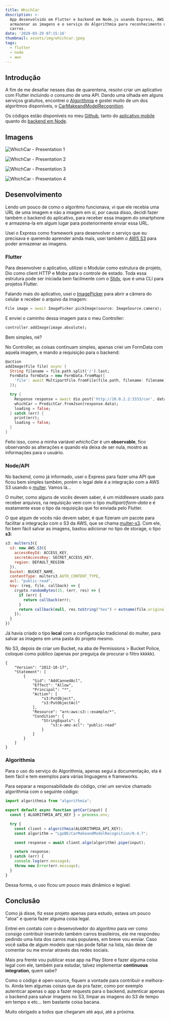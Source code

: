 ```yaml
---
title: WhichCar
description: >-
  App desenvolvido em Flutter e backend em Node.js usando Express, AWS S3 para
  armazenar as imagens e o serviço do Algorithmia para reconhecimento dos
  carros.
date: '2020-03-29 07:15:16'
thumbnail: assets/img/whichcar.jpeg
tags:
  - flutter
  - node
  - aws
---
```

## Introdução

A fim de me desafiar nesses dias de quarentena, resolvi criar um aplicativo com Flutter incluindo o consumo de uma API. Dando uma olhada em alguns serviços gratuitos, encontrei o [Algorithmia](https://algorithmia.com) e gostei muito de um dos algoritmos disponíveis, o [CarMakeandModelRecognition](https://algorithmia.com/algorithms/LgoBE/CarMakeandModelRecognition).

Os códigos estão disponíveis no meu [Github](https://github.com/iannsantos), tanto do [aplicativo mobile](https://github.com/iannsantos/which-car-mobile) quanto do [backend em Node](https://github.com/iannsantos/which-car-backend).

## Imagens

![WhichCar - Presentation 1](https://iann.dev/assets/img/presentation1.jpeg)

![WhichCar - Presentation 2](https://iann.dev/assets/img/presentation2.jpeg)

![WhichCar - Presentation 3](https://iann.dev/assets/img/presentation3.jpeg)

![WhichCar - Presentation 4](https://iann.dev/assets/img/presentation4.jpeg)

## Desenvolvimento

Lendo um pouco de como o algoritmo funcionava, vi que ele recebia uma URL de uma imagem e não a imagem em sí, por causa disso, decidi fazer também o backend do aplicativo, para receber essa imagem do smartphone e armazena-la em algum lugar para posteriormente enviar essa URL.

Usei o Express como framework para desenvolver o serviço que eu precisava e querendo aprender ainda mais, usei também o [AWS S3](https://aws.amazon.com/pt/s3/) para poder armazenar as imagens.

### Flutter

Para desenvolver o aplicativo, utilizei o Modular como estrutura de projeto, Dio como client HTTP e Mobx para o controle de estado. Toda essa estrutura pode ser iniciada bem facilmente com o [Slidy](https://github.com/Flutterando/slidy), que é uma CLI para projetos Flutter.

Falando mais do aplicativo, usei o [ImagePicker](https://pub.dev/packages/image_picker) para abrir a câmera do celular e receber o arquivo da imagem:

```dart
File image = await ImagePicker.pickImage(source: ImageSource.camera);
```

E enviei o caminho dessa imagem para o meu Controller:

```dart
controller.addImage(image.absolute);
```

Bem simples, né?

No Controller, as coisas continuam simples, apenas criei um FormData com aquela imagem, e mando a requisição para o backend:

```dart
@action
addImage(File file) async {
  String filename = file.path.split('/').last;
  FormData formData = new FormData.fromMap({
    'file': await MultipartFile.fromFile(file.path, filename: filename),
  });

  try {
    Response response = await dio.post('http://10.0.2.2:3333/car', data: formData);
    whichCar = PredictCar.fromJson(response.data);
    loading = false;
  } catch (err) {
    print(err);
    loading = false;
  }
}
```

Feito isso, como a minha variável *whichcCar* é um **observable**, fico observando as alterações e quando ela deixa de ser nula, mostro as informações para o usuário.

### Node/API

No backend, como já informado, usei o Express para fazer uma API que ficou bem simples também, porém o legal dele é a integração com a AWS S3 usando o [multer](https://github.com/expressjs/multer). Vamos lá...

O multer, como alguns de vocês devem saber, é um middleware usado para receber arquivos, na requisição vem com o tipo *multipart/form-data* e é exatamente esse o tipo da requisição que foi enviada pelo Flutter.

O que algum de vocês não devem saber, é que fizeram um pacote para facilitar a integração com o S3 da AWS, que se chama [multer-s3](https://github.com/badunk/multer-s3). Com ele, foi bem fácil salvar as imagens, bastou adicionar no tipo de storage, o tipo **s3**:

```js
s3: multers3({
  s3: new AWS.S3({
    accessKeyId: ACCESS_KEY,
    secretAccessKey: SECRET_ACCESS_KEY,
    region: DEFAULT_REGION
  }),
  bucket: BUCKET_NAME,
  contentType: multers3.AUTO_CONTENT_TYPE,
  acl: "public-read",
  key: (req, file, callback) => {
    crypto.randomBytes(15, (err, res) => {
      if (err) {
        return callback(err);
      }
      return callback(null, res.toString("hex") + extname(file.originalname));
    });
  }
})
```

Já havia criado o tipo **local** com a configuração tradicional do multer, para salvar as imagens em uma pasta do projeto mesmo.

No S3, depois de criar um Bucket, na aba de Permissions > Bucket Police, coloquei como público (apenas por preguiça de procurar o filtro kkkkk).

```
{
    "Version": "2012-10-17",
    "Statement": [
        {
            "Sid": "AddCannedAcl",
            "Effect": "Allow",
            "Principal": "*",
            "Action": [
                "s3:PutObject",
                "s3:PutObjectAcl"
            ],
            "Resource": "arn:aws:s3:::example/*",
            "Condition": {
                "StringEquals": {
                    "s3:x-amz-acl": "public-read"
                }
            }
        }
    ]
}
```

### Algorithmia

Para o uso do serviço do Algorithmia, apenas segui a documentação, ela é bem fácil e tem exemplos para várias linguagens e frameworks.

Para separar a responsabilidade do código, criei um service chamado algorithmia com o seguinte código:

```js
import algorithmia from "algorithmia";

export default async function getCar(input) {
  const { ALGORITHMIA_API_KEY } = process.env;

  try {
    const client = algorithmia(ALGORITHMIA_API_KEY);
    const algorithm = "LgoBE/CarMakeandModelRecognition/0.4.7";

    const response = await client.algo(algorithm).pipe(input);

    return response;
  } catch (err) {
    console.log(err.message);
    throw new Error(err.message);
  }
}
```

Dessa forma, o uso ficou um pouco mais dinâmico e legível.

## Conclusão

Como já disse, fiz esse projeto apenas para estudo, estava um pouco "atoa" e queria fazer alguma coisa legal.

Entrei em contato com o desenvolvedor do algoritmo para ver como consigo contribuir inserindo também carros brasileiros, ele me respondeu pedindo uma lista dos carros mais populares, em breve vou enviar. Caso você saiba de algum modelo que não pode faltar na lista, não deixe de comentar ou me enviar através das redes sociais.

Mais pra frente vou publicar esse app na Play Store e fazer alguma coisa legal com ele, também para estudar, talvez implementar **continuous integration**, quem sabe?

Como o código é open-source, fiquem a vontade para contribuir e melhora-lo. Ainda tem algumas coisas que da pra fazer, como por exemplo autenticar apenas o app a fazer requests para o backend, autenticar apenas o backend para salvar imagens no S3, limpar as imagens do S3 de tempo em tempo e etc... tem bastante coisa bacana.

Muito obrigado a todos que chegaram até aqui, até a próxima.
